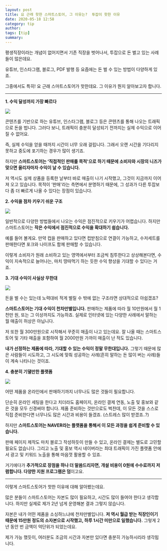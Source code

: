 ```yaml
---
layout: post
title: 요 근래 핫한 스마트스토어, 그 이유는?  투잡이 핫한 이유
date: 2020-05-18 12:58
category: tip
author: 
tags: [tip]
summary: 
---
```



평생직장이라는 개념이 없어지면서 기존 직장을 벗어나서, 투잡으로 돈 벌고 있는 사례들이 많은데요.

  

유튜브, 인스타그램, 블로그, PDF 발행 등 요즘에는 돈 벌 수 있는 방법이 다양하게 있죠.

  

그중에서도 특히! 요 근래 스마트스토어가 핫한데요. 그 이유가 뭔지 알아보고자 합니다.

  

----------

**1. 수익 달성까지 가장 빠르다**

[![](https://img1.daumcdn.net/thumb/R720x0/?fname=https%3A%2F%2Ft1.daumcdn.net%2Fliveboard%2Ftaling%2F5390e606928443468c9a6d07402dbe8c.JPG)](https://taling.me/vod/view/19805?utm_source=kakao&utm_medium=social&utm_campaign=%EC%A0%95%EB%B3%B4%EA%B3%B5%EC%9C%A0&utm_term=&utm_content=_VOD_%ED%95%AB%ED%95%9C%EC%9D%B4%EC%9C%A0_%EB%A0%88%EC%9D%B4%EB%A8%BC%EB%93%9C&mktCateMain=&mktCateSub=)

콘텐츠를 기반으로 하는 유튜브, 인스타그램, 블로그 등은 콘텐츠를 통해 나오는 트래픽으로 돈을 법니다. 그러다 보니, 트래픽이 충분히 달성되기 전까지는 실제 수익으로 이어질 수 없어요.

  

즉, 실제 수익을 얻을 때까지 시간이 너무 오래 걸립니다. 그래서 오랜 시간을 기다리지 못하고 중도에 포기하는 경우가 많이 생기죠.

  

하지만  **스마트스토어는 ‘직접적인 판매를 목적'으로 하기 때문에 소비자와 시장의 니즈가 맞으면 올리자마자 수익이 날 수 있습니다.**

  

저 역시도 실제 상품을 등록한 날부터 바로 매출이 나기 시작했고, 그것이 지금까지 이어져 오고 있습니다. 목적이 ‘판매'라는 측면에서 분명하기 때문에, 그 성과가 다른 투잡보다 좀 더 빠르게 나올 수 있다는 장점이 있습니다.

**2. 수익을 점차 키우기 쉬운 구조**

![](https://img1.daumcdn.net/thumb/R720x0/?fname=https%3A%2F%2Ft1.daumcdn.net%2Fliveboard%2Ftaling%2Fbe41b2c7c134440e9c4d52b79ff1e822.JPG)

일반적으로 다양한 방법들에서 나오는 수익은 점진적으로 키우기가 어렵습니다. 하지만 스마트스토어는  **작은 수익에서 점진적으로 수익을 확대하기 쉽습니다.**

  

예를 들어 볼게요. 만약 컵을 판매하고 있다면 컵받침으로 연결이 가능하고, 수저세트를 판매한다면 포크와 나이프도 함께 판매할 수 있습니다.

  

이렇게 소비자가 원래 소비하고 있는 영역에서부터 조금씩 침투한다고 상상해본다면, 수익이 지속적으로 늘어나는, 마치 땅따먹기 하는 듯한 수익 향상을 기대할 수 있다는 거죠.

**3. 기대 수익이 사실상 무한대**

![](https://img1.daumcdn.net/thumb/R720x0/?fname=https%3A%2F%2Ft1.daumcdn.net%2Fliveboard%2Ftaling%2Fd22b8dbb4f8a4880932a0e9b8a3c113d.JPG)

돈을 벌 수는 있는데 노력대비 적게 벌릴 수 밖에 없는 구조라면 상대적으로 아쉽겠죠?

  

**스마트스토어는 기대 수익이 천차만별입니다.** 판매하는 제품에 따라 월 10만원에서 월 1천만 원, 또는 그 이상까지도 가능하죠. 실제로 인터넷에 있는 다양한 사례에서 말하는 월 매출이 허상은 아닙니다.

  

저 또한 월 300만원으로 시작해서 꾸준히 매출이 나고 있는데요. 잘 나올 때는 스마트스토어 및 기타 매출을 포함하여 월 2000만원 가까이 매출이 난 적도 있습니다.

  

**내가 선정하는 제품에 따라, 기대할 수 있는 수익이 정말 무한대입니다.** 그렇기 때문에 많은 사람들이 시도하고, 그 시도에 맞춰 성공하는 사례(흔히 말하는 돈 많이 버는 사례)들이 계속 나타나는 것이죠.

**4. 충분히 기댈만한 플랫폼**

[![](https://img1.daumcdn.net/thumb/R720x0/?fname=https%3A%2F%2Ft1.daumcdn.net%2Fliveboard%2Ftaling%2F256f1076f3ba49d3a8bfbb2ef60e2663.JPG)](https://taling.me/vod/view/19805?utm_source=kakao&utm_medium=social&utm_campaign=%EC%A0%95%EB%B3%B4%EA%B3%B5%EC%9C%A0&utm_term=&utm_content=_VOD_%ED%95%AB%ED%95%9C%EC%9D%B4%EC%9C%A0_%EB%A0%88%EC%9D%B4%EB%A8%BC%EB%93%9C&mktCateMain=&mktCateSub=)

어떤 제품을 온라인에서 판매하기까지 너무나도 많은 것들이 필요합니다.

  

단순히 온라인 세팅을 한다고 치더라도 홈페이지, 온라인 결제 연동, 노출 및 홍보와 같은 것을 모두 신경써야 합니다. 제품 준비하는 것만으로도 벅찬데, 이 모든 것을 스스로 직접 준비한다면 너무나도 많은 시간과 비용이 들겠죠. (스트레스 많이 받겠죠..?)

  

하지만  **스마트스토어는 NAVER라는 플랫폼을 통해서 이 모든 과정을 쉽게 준비할 수 있습니다.**

  

판매 페이지 제작도 마치 블로그 작성하듯이 만들 수 있고, 온라인 결제는 별도로 고민할 필요도 없습니다. 그리고 노출 및 홍보 역시 네이버라는 최대 트래픽이 가진 플랫폼 안에서 광고 및 키워드 노출을 통해 마음껏 활용할 수 있죠.

  

거기에다가  **추가적으로 장점을 하나 더 말씀드리자면, 개설 비용이 0원에 수수료까지 저렴합니다. 다양한 지원 프로그램은 덤**이고요.

----------

이렇게 스마트스토어가 핫한 이유에 대해 알아봤는데요.

  

많은 분들이 스마트스토어는 자본도 많이 필요하고, 시간도 많이 들여야 한다고 생각합니다. 하지만 실제로 제가 2년 넘게 운영해본 결과 그렇지 않습니다.

  

자본은 내가 어떤 제품을 소싱하느냐에 천차만별입니다.  **저 역시 월급 받는 직장인이기 때문에 15만원 정도의 소자본으로 시작했고, 하루 1시간 미만으로 일했습니다.** 그렇게 2년 동안 번 금액이 억단위가 되었는데요.

  

제가 가능 했듯이, 여러분도 조금의 시간과 자본만 있다면 충분히 가능하시리라 생각됩니다.